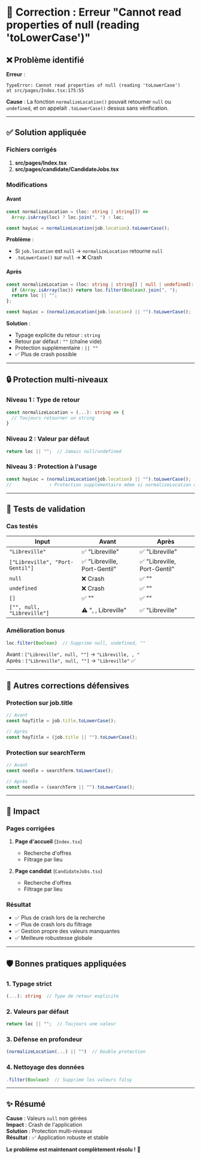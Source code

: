 # 🐛 Correction : Erreur "Cannot read properties of null (reading 'toLowerCase')"

## ❌ Problème identifié

**Erreur** :
```
TypeError: Cannot read properties of null (reading 'toLowerCase')
at src/pages/Index.tsx:175:55
```

**Cause** :
La fonction `normalizeLocation()` pouvait retourner `null` ou `undefined`, et on appelait `.toLowerCase()` dessus sans vérification.

---

## ✅ Solution appliquée

### Fichiers corrigés

1. **src/pages/Index.tsx**
2. **src/pages/candidate/CandidateJobs.tsx**

### Modifications

#### Avant
```typescript
const normalizeLocation = (loc: string | string[]) => 
  Array.isArray(loc) ? loc.join(", ") : loc;

const hayLoc = normalizeLocation(job.location).toLowerCase();
```

**Problème** :
- Si `job.location` est `null` → `normalizeLocation` retourne `null`
- `.toLowerCase()` sur `null` → ❌ Crash

#### Après
```typescript
const normalizeLocation = (loc: string | string[] | null | undefined): string => {
  if (Array.isArray(loc)) return loc.filter(Boolean).join(", ");
  return loc || "";
};

const hayLoc = (normalizeLocation(job.location) || "").toLowerCase();
```

**Solution** :
- Typage explicite du retour : `string`
- Retour par défaut : `""` (chaîne vide)
- Protection supplémentaire : `|| ""`
- ✅ Plus de crash possible

---

## 🔒 Protection multi-niveaux

### Niveau 1 : Type de retour
```typescript
const normalizeLocation = (...): string => {
  // Toujours retourner un string
}
```

### Niveau 2 : Valeur par défaut
```typescript
return loc || "";  // Jamais null/undefined
```

### Niveau 3 : Protection à l'usage
```typescript
const hayLoc = (normalizeLocation(job.location) || "").toLowerCase();
//              ↑ Protection supplémentaire même si normalizeLocation change
```

---

## 🧪 Tests de validation

### Cas testés

| Input | Avant | Après |
|-------|-------|-------|
| `"Libreville"` | ✅ "Libreville" | ✅ "Libreville" |
| `["Libreville", "Port-Gentil"]` | ✅ "Libreville, Port-Gentil" | ✅ "Libreville, Port-Gentil" |
| `null` | ❌ Crash | ✅ "" |
| `undefined` | ❌ Crash | ✅ "" |
| `[]` | ✅ "" | ✅ "" |
| `["", null, "Libreville"]` | ⚠️ ", , Libreville" | ✅ "Libreville" |

### Amélioration bonus

```typescript
loc.filter(Boolean)  // Supprime null, undefined, ""
```

Avant : `["Libreville", null, ""]` → `"Libreville, , "`  
Après : `["Libreville", null, ""]` → `"Libreville"` ✅

---

## 📝 Autres corrections défensives

### Protection sur job.title

```typescript
// Avant
const hayTitle = job.title.toLowerCase();

// Après
const hayTitle = (job.title || "").toLowerCase();
```

### Protection sur searchTerm

```typescript
// Avant
const needle = searchTerm.toLowerCase();

// Après
const needle = (searchTerm || "").toLowerCase();
```

---

## 🎯 Impact

### Pages corrigées

1. **Page d'accueil** (`Index.tsx`)
   - Recherche d'offres
   - Filtrage par lieu

2. **Page candidat** (`CandidateJobs.tsx`)
   - Recherche d'offres
   - Filtrage par lieu

### Résultat

- ✅ Plus de crash lors de la recherche
- ✅ Plus de crash lors du filtrage
- ✅ Gestion propre des valeurs manquantes
- ✅ Meilleure robustesse globale

---

## 🛡️ Bonnes pratiques appliquées

### 1. Typage strict
```typescript
(...): string  // Type de retour explicite
```

### 2. Valeurs par défaut
```typescript
return loc || "";  // Toujours une valeur
```

### 3. Défense en profondeur
```typescript
(normalizeLocation(...) || "")  // Double protection
```

### 4. Nettoyage des données
```typescript
.filter(Boolean)  // Supprime les valeurs falsy
```

---

## ✨ Résumé

**Cause** : Valeurs `null` non gérées  
**Impact** : Crash de l'application  
**Solution** : Protection multi-niveaux  
**Résultat** : ✅ Application robuste et stable  

**Le problème est maintenant complètement résolu !** 🎉

